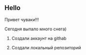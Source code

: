 ## Hello

Привет чуваки!!!

Сегодня выпало много снега)

1. Создали аккаунт на githab

2. Создали локальный репозиторий
